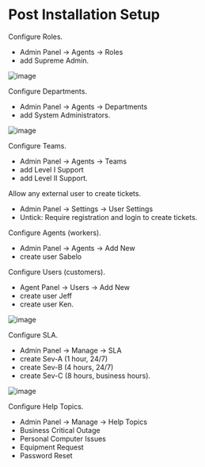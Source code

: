 <h1>Post Installation Setup</h1>
  
Configure Roles.
- Admin Panel -> Agents -> Roles
- add Supreme Admin.

![image](https://github.com/user-attachments/assets/a91e4434-bfb7-4b50-a888-1f03eba9c47b)


Configure Departments.

- Admin Panel -> Agents -> Departments
- add System Administrators.

![image](https://github.com/user-attachments/assets/6766fcf2-512c-4cb5-85f0-2497668c7eeb)


Configure Teams.

- Admin Panel -> Agents -> Teams
- add Level I Support
- add Level II Support.

Allow any external user to create tickets.

- Admin Panel -> Settings -> User Settings
- Untick: Require registration and login to create tickets.

Configure Agents (workers).

- Admin Panel -> Agents -> Add New
- create user Sabelo

Configure Users (customers).

- Agent Panel -> Users -> Add New
- create user Jeff
- create user Ken.

![image](https://github.com/user-attachments/assets/99bec99a-f28a-4580-bde9-8cf50e4be913)


Configure SLA.

- Admin Panel -> Manage -> SLA
- create Sev-A (1 hour, 24/7)
- create Sev-B (4 hours, 24/7)
- create Sev-C (8 hours, business hours).

![image](https://github.com/user-attachments/assets/74e9cba9-60fc-4cb9-87e0-5cb1da627edc)


Configure Help Topics.

- Admin Panel -> Manage -> Help Topics
- Business Critical Outage
- Personal Computer Issues
- Equipment Request
- Password Reset
